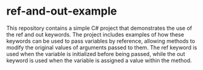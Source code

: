 # ref-and-out-example
 This repository contains a simple C# project that demonstrates the use of the ref and out keywords. The project includes examples of how these keywords can be used to pass variables by reference, allowing methods to modify the original values of arguments passed to them.  The ref keyword is used when the variable is initialized before being passed, while the out keyword is used when the variable is assigned a value within the method.

